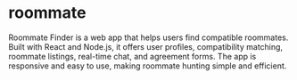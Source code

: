 # roommate
Roommate Finder is a web app that helps users find compatible roommates. Built with React and Node.js, it offers user profiles, compatibility matching, roommate listings, real-time chat, and agreement forms. The app is responsive and easy to use, making roommate hunting simple and efficient.
